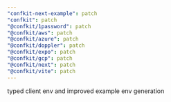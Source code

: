 ```yaml
---
"confkit-next-example": patch
"confkit": patch
"@confkit/1password": patch
"@confkit/aws": patch
"@confkit/azure": patch
"@confkit/doppler": patch
"@confkit/expo": patch
"@confkit/gcp": patch
"@confkit/next": patch
"@confkit/vite": patch
---
```


typed client env and improved example env generation
